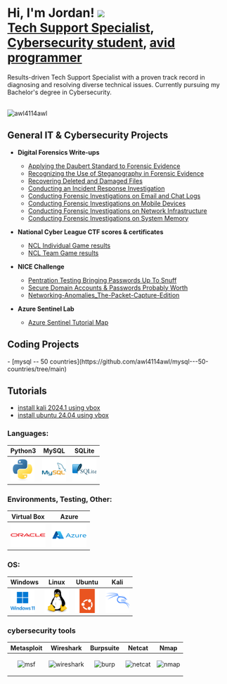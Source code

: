 <h1>Hi, I'm Jordan! <img src="https://media.giphy.com/media/hvRJCLFzcasrR4ia7z/giphy.gif" width="30px"/><br/><a href="https://www.linkedin.com/in/awl4114awl/">Tech Support Specialist</a>, <a href="https://tryhackme.com/p/awl4114awl">Cybersecurity student</a>, <a href="https://replit.com/@awl4114awl">avid programmer</a></h1>
Results-driven Tech Support Specialist with a proven track record in diagnosing and resolving diverse technical issues. Currently pursuing my Bachelor's degree in Cybersecurity.
<br />
<br />
<p align="left"> <img src="https://komarev.com/ghpvc/?username=awl4114awl&label=Profile%20views&color=0e75b6&style=flat" alt="awl4114awl" /> </p>

<h2>General IT & Cybersecurity Projects</h2> 

- <b>Digital Forensics Write-ups</b>
  - [Applying the Daubert Standard to Forensic Evidence](https://github.com/awl4114awl/Jones-Bartlett-Learning)
  - [Recognizing the Use of Steganography in Forensic Evidence](https://github.com/awl4114awl/Recognizing_the_Use_of_Steganography_in_Forensic_Evidence_4e)
  - [Recovering Deleted and Damaged Files](https://github.com/awl4114awl/Recovering-Deleted-and-Damaged-Files)
  - [Conducting an Incident Response Investigation](https://github.com/awl4114awl/Conducting-an-Incident-Response-Investigation)
  - [Conducting Forensic Investigations on Email and Chat Logs](https://github.com/awl4114awl/Conducting-Forensic-Investigations-on-Email-and-Chat-Logs)
  - [Conducting Forensic Investigations on Mobile Devices](https://github.com/awl4114awl/Conducting-Forensic-Investigations-on-Mobile-Devices)
  - [Conducting Forensic Investigations on Network Infrastructure](https://github.com/awl4114awl/Conducting-Forensic-Investigations-on-Network-Infrastructure)
  - [Conducting Forensic Investigations on System Memory](https://github.com/awl4114awl/Conducting-Forensic-Investigations-on-System-Memory)
- <b>National Cyber League CTF scores & certificates</b>
  - [NCL Individual Game results](https://github.com/awl4114awl/NCL-INDIVIDUAL-GAME-SCORE-CARD-AND-CERT)
  - [NCL Team Game results](https://github.com/awl4114awl/NCL-TEAM-GAME-SCORE-CARD-AND-CERT)

- <b>NICE Challenge</b>
  - [Pentration Testing Bringing Passwords Up To Snuff](https://github.com/awl4114awl/Secure-Domain-Accounts-and-Passwords-Probably-Worth)
  - [Secure Domain Accounts & Passwords Probably Worth](https://github.com/awl4114awl/Pentration-Testing-Bringing-Passwords-Up-To-Snuff)
  - [Networking-Anomalies_The-Packet-Capture-Edition](https://github.com/awl4114awl/Networking-Anomalies_The-Packet-Capture-Edition)

- <b>Azure Sentinel Lab</b>
  - [Azure Sentinel Tutorial Map](https://github.com/awl4114awl/Azure-Sentinel-Tutorial-Map)
    
<h2>Coding Projects</h2> 
- [mysql -- 50 countries](https://github.com/awl4114awl/mysql---50-countries/tree/main)

<h2>Tutorials</h2> 

- [install kali 2024.1 using vbox](https://github.com/awl4114awl/install-kali-2024.1)
- [install ubuntu 24.04 using vbox](https://github.com/awl4114awl/install-ubuntu-24.04)

### Languages:
| Python3 | MySQL | SQLite |
|----------|----------|----------|
|  <img src="https://github.com/devicons/devicon/blob/master/icons/python/python-original.svg" title="Python"  alt="Python" width="55" height="55"/> |<img src="https://github.com/devicons/devicon/blob/master/icons/mysql/mysql-original-wordmark.svg" title="MySQL" alt="MySQL" width="55" height="55"/>|<img src="https://github.com/devicons/devicon/blob/master/icons/sqlite/sqlite-original-wordmark.svg" title="SQLite" alt="SQLite" width="55" height="55"/>|
  
### Environments, Testing, Other:

| Virtual Box | Azure |
|----------|---------|
|<img src="https://github.com/devicons/devicon/blob/master/icons/oracle/oracle-original.svg" title="Oracle" alt="Oracle" width="80" height="55"/>|<img src="https://raw.githubusercontent.com/devicons/devicon/6910f0503efdd315c8f9b858234310c06e04d9c0/icons/azure/azure-original-wordmark.svg" title="Oracle" alt="Oracle" width="80" height="55"/>| 

### OS: 

| Windows | Linux | Ubuntu | Kali |
|----------|----------|----------|----------|
| <img src="https://github.com/devicons/devicon/blob/master/icons/windows11/windows11-original-wordmark.svg" title="Windows" alt="Windows" width="55" height="55"/>| <img src="https://github.com/devicons/devicon/blob/master/icons/linux/linux-original.svg" title="Linux" alt="Linux" width="55" height="55"/> | <img src="https://github.com/devicons/devicon/blob/master/icons/ubuntu/ubuntu-original.svg" title="Ubuntu" alt="Ubuntu" width="55" height="55"/> | <img src="https://github.com/canaleal/devicon/blob/new-icon-kali-linux/icons/kalilinux/kalilinux-original-wordmark.svg" title="Linux" alt="Linux" width="55" height="55"/> |

### cybersecurity tools

| Metasploit | Wireshark | Burpsuite | Netcat | Nmap |
|----------|----------|----------|----------|----------|
|<p align="center"><img src="https://asset.brandfetch.io/idFlREP4Jj/idsR5UInMm.png?updated=1712244345166" alt="msf" width="55" height="55" />|<p align="center"><img src="https://www.kali.org/tools/wireshark/images/wireshark-logo.svg" alt="wireshark" width="55" height="55" />|<p align="center"><img src="https://www.kali.org/tools/burpsuite/images/burpsuite-logo.svg" alt="burp" width="55" height="55" />|<p align="center"><img src="https://www.kali.org/tools/netcat/images/netcat-logo.svg" alt="netcat" width="55" height="55" />|<p align="center"><img src="https://nmap.org/images/sitelogo-nmap.svg" alt="nmap" width="55" height="55" />|

<!--
